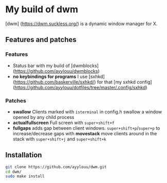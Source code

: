# My build of dwm

[dwm] (https://dwm.suckless.org/) is a dynamic window manager for X. 

## Features and patches

### Features

+ Status bar with my build of [dwmblocks] (https://github.com/ayylouu/dwmblocks)
+ **no keybindings for programs** I use [sxhkd] (https://github.com/baskerville/sxhkd/) for that [my sxhkd config] (https://github.com/ayylouu/dotfiles/tree/master/.config/sxhkd)

### Patches

+ **swallow** Clients marked with `isterminal` in config.h swallow a window opened by any child process
+ **actualfullscreen** Full screen with `super+shift+f`
+ **fullgaps** adds gap between client windows. `super+shift+p`/`super+p` to increase/decrease gaps with
**movestack** move clients around in the stack with `super+shift+j` and `super+shift+k`

## Installation

```bash
git clone https://github.com/ayylouu/dwm.git
cd dwm/
sudo make install
```

